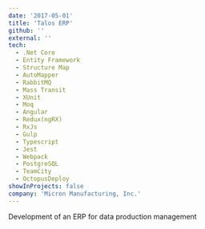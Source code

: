 ```yaml
---
date: '2017-05-01'
title: 'Talos ERP'
github: ''
external: ''
tech:
  - .Net Core
  - Entity Framework
  - Structure Map
  - AutoMapper
  - RabbitMQ
  - Mass Transit
  - XUnit
  - Moq
  - Angular
  - Redux(ngRX)
  - RxJs
  - Gulp
  - Typescript
  - Jest
  - Webpack
  - PostgreSQL
  - TeamCity
  - OctopusDeploy
showInProjects: false
company: 'Micron Manufacturing, Inc.'
---
```


Development of an ERP for data production management
